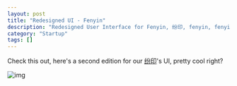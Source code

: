 ```yaml
---
layout: post
title: "Redesigned UI - Fenyin"
description: "Redesigned User Interface for Fenyin, 纷印, fenyin, fenyin.me, 在线打印, 东半球最好用的打印服务"
category: "Startup"
tags: []
---
```


Check this out, here's a second edition for our [纷印](https://fenyin.me)'s UI, pretty cool right?

![img](http://7sbqda.com1.z0.glb.clouddn.com/3a09dd53c8376891a742e53829c060dedc5861c83d3f3-kC6Jl7.png)